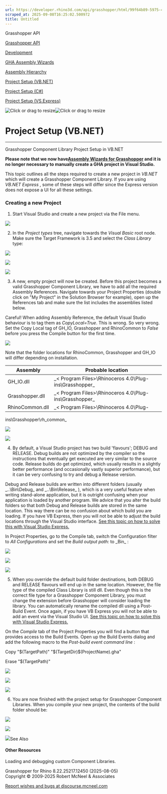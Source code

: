 ```yaml
---
url: https://developer.rhino3d.com/api/grasshopper/html/99f64b89-5975-4ebe-adc6-24da038e915f.htm#!
scraped_at: 2025-09-08T16:25:02.500972
title: Untitled
---
```


Grasshopper API

[Grasshopper API](../html/723c01da-9986-4db2-8f53-6f3a7494df75.htm
"Grasshopper API")

[Development](../html/8b9acc0a-5165-4427-aea5-1873faffb4ff.htm "Development")

[GHA Assembly Wizards](../html/d5ac95cc-3592-49a7-9162-d1bd981fb6c5.htm "GHA
Assembly Wizards")

[Assembly Hierarchy](../html/bc188193-19ff-4ae5-a3ed-2e78c34a306e.htm
"Assembly Hierarchy")

[Project Setup (VB.NET)](../html/99f64b89-5975-4ebe-adc6-24da038e915f.htm
"Project Setup \(VB.NET\)")

[Project Setup (C#)](../html/f00ac74b-492c-44fe-8da3-b28265dc820f.htm "Project
Setup \(C#\)")

[Project Setup (VS.Express)](../html/71bed5cf-25c6-4d89-b50a-cff22efbda62.htm
"Project Setup \(VS.Express\)")

![Click or drag to resize](../icons/TocOpen.gif)![Click or drag to
resize](../icons/TocClose.gif)

# Project Setup (VB.NET)  
  
---  
  
Grasshopper Component Library Project Setup in VB.NET

**Please note that we now have[Assembly Wizards for
Grasshopper](d5ac95cc-3592-49a7-9162-d1bd981fb6c5.htm) and it is no longer
necessary to manually create a GHA project in Visual Studio.**

This topic outlines all the steps required to create a new project in _VB.NET_
which will create a Grasshopper Component Library. If you are using _VB.NET
Express_ , some of these steps will differ since the Express version does not
expose a UI for all these settings.

### Creating a new Project

  1. Start Visual Studio and create a new project via the File menu.

![](../media/Separator_20Pixels_FullAlpha.png)

  2. In the _Project types_ tree, navigate towards the _Visual Basic_ root node. Make sure the Target Framework is 3.5 and select the _Class Library_ type:

![](../media/VB_Pro_NewProject.png)

![](../media/Separator_20Pixels_FullAlpha.png)

![](../media/Separator_20Pixels_FullAlpha.png)

  3. A new, empty project will now be created. Before this project becomes a valid Grasshopper Component Library, we have to add all the required Assembly References. Navigate towards your Project Properties (double click on "My Project" in the Solution Browser for example), open up the References tab and make sure the list includes the assemblies listed below.

Careful! When adding Assembly Reference, the default Visual Studio behaviour
is to tag them as _CopyLocal=True_. This is wrong. So very wrong. Set the Copy
Local tag of GH_IO, Grasshopper and RhinoCommon to _False_ before you press
the Compile button for the first time.

![](../media/VB_Pro_References.png)

Note that the folder locations for RhinoCommon, Grasshopper and GH_IO will
differ depending on installation.

Assembly| Probable location  
---|---  
GH_IO.dll|  _< Program Files>\Rhinoceros 4.0\Plug-ins\Grasshopper\_  
Grasshopper.dll|  _< Program Files>\Rhinoceros 4.0\Plug-ins\Grasshopper\_  
RhinoCommon.dll|  _< Program Files>\Rhinoceros 4.0\Plug-
ins\Grasshopper\rh_common\_  
  
![](../media/Separator_20Pixels_FullAlpha.png)

![](../media/Separator_20Pixels_FullAlpha.png)

  4. By default, a Visual Studio project has two build 'flavours'; DEBUG and RELEASE. Debug builds are not optimized by the compiler so the instructions that eventually get executed are very similar to the source code. Release builds do get optimized, which usually results in a slightly better performance (and occasionally vastly superior performance), but it can be very confusing to try and debug a Release version.

Debug and Release builds are written into different folders (usually
_..\Bin\Debug\_ and _..\Bin\Release\_ ), which is a very useful feature when
writing stand-alone application, but it is outright confusing when your
application is loaded by another program. We advice that you alter the build
folders so that both Debug and Release builds are stored in the same location.
This way there can be no confusion about which build you are loading. If you
have VB Express, then you will not be able to adjust the build locations
through the Visual Studio interface. [See this topic on how to solve this with
Visual Studio
Express.](71bed5cf-25c6-4d89-b50a-cff22efbda62.htm#ManualConfigurationMerge)

In Project Properties, go to the Compile tab, switch the Configuration filter
to _All Configurations_ and set the _Build output path:_ to _Bin\_ :

![](../media/VB_Pro_BuildOutput.png)

![](../media/Separator_20Pixels_FullAlpha.png)

![](../media/Separator_20Pixels_FullAlpha.png)

  5. When you override the default build folder destinations, both DEBUG and RELEASE flavours will end up in the same location. However, the file type of the compiled Class Library is still dll. Even though this is the correct file type for a Grasshopper Component Library, you must change the extension before Grasshopper will consider loading the library. You can automatically rename the compiled dll using a Post-Build Event. Once again, if you have VB Express you will not be able to add an event via the Visual Studio UI. [See this topic on how to solve this with Visual Studio Express.](71bed5cf-25c6-4d89-b50a-cff22efbda62.htm#ManualPostBuildEvents)

On the _Compile_ tab of the Project Properties you will find a button that
provides access to the Build Events. Open up the Build Events dialog and add
the following macro to the _Post-build event command line_ :

Copy "$(TargetPath)" "$(TargetDir)\$(ProjectName).gha"

Erase "$(TargetPath)"

![](../media/CS_Pro_PostBuildEvents.png)

![](../media/Separator_20Pixels_FullAlpha.png)

![](../media/Separator_20Pixels_FullAlpha.png)

  6. You are now finished with the project setup for Grasshopper Component Libraries. When you compile your new project, the contents of the build folder should be:

![](../media/VB_Pro_BuildFolderContent.png)

![](../media/Separator_20Pixels_FullAlpha.png)

![](../icons/SectionExpanded.png)See Also

#### Other Resources

Loading and debugging custom Component Libraries.

Grasshopper for Rhino 8.22.25217.12450 (2025-08-05)  
Copyright © 2009-2025 Robert McNeel & Associates

[Report wishes and bugs at
discourse.mcneel.com](https://discourse.mcneel.com/c/grasshopper)

